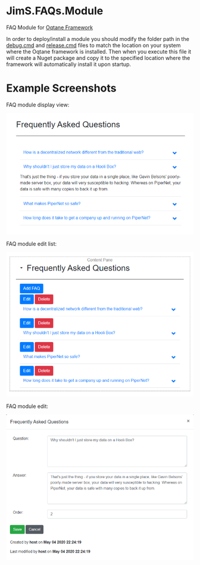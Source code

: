 # JimS.FAQs.Module
FAQ Module for [Oqtane Framework](https://github.com/oqtane/oqtane.framework)

In order to deploy/install a module you should modify the folder path in the [debug.cmd](https://github.com/jimspillane/JimS.FAQs.Module/blob/master/Package/debug.cmd) and [release.cmd](https://github.com/jimspillane/JimS.FAQs.Module/blob/master/Package/release.cmd) files to match the location on your system where the Oqtane framework is installed. Then when you execute this file it will create a Nuget package and copy it to the specified location where the framework will automatically install it upon startup.

# Example Screenshots

FAQ module display view:

![FAQ Module Display](https://github.com/jimspillane/JimS.FAQs.Module/blob/master/ScreenShots/FAQ.png?raw=true "FAQ Module Display")

FAQ module edit list: 

![FAQ Module Edit List](https://github.com/jimspillane/JimS.FAQs.Module/blob/master/ScreenShots/FAQEditList.png?raw=true "FAQ Module Edit List")

FAQ module edit: 

![FAQ Module Edit](https://github.com/jimspillane/JimS.FAQs.Module/blob/master/ScreenShots/FAQEdit.png?raw=true "FAQ Module Edit")
